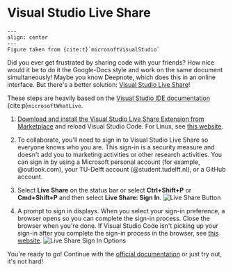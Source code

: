 # Visual Studio Live Share


```{figure} https://visualstudio.microsoft.com/wp-content/uploads/2023/01/v2-Edit-Comp_FINAL-optimized750-1.gif
---
align: center
---
Figure taken from {cite:t}`microsoftVisualStudio`
```

Did you ever get frustrated by sharing code with your friends? How nice would it be to do it the Google-Docs style and work on the same document simultaneously! Maybe you know Deepnote, which does this in an online interface. But there's a better solution: [Visual Studio Live Share](https://visualstudio.microsoft.com/services/live-share/)!

These steps are heavily based on the [Visual Studio IDE documentation](https://learn.microsoft.com/nl-nl/visualstudio/liveshare/use/install-live-share-visual-studio-code) {cite:p}`microsoftWhatLive`.

1. [Download and install the Visual Studio Live Share Extension from Marketplace](https://marketplace.visualstudio.com/items?itemName=MS-vsliveshare.vsliveshare) and reload Visual Studio Code. For Linux, see [this website](https://learn.microsoft.com/en-us/visualstudio/liveshare/reference/linux).

2. To collaborate, you'll need to sign in to Visual Studio Live Share so everyone knows who you are. This sign-in is a security measure and doesn't add you to marketing activities or other research activities. You can sign in by using a Microsoft personal account (for example, @outlook.com), your TU-Delft account (@student.tudelft.nl), or a GitHub account.

3. Select **Live Share** on the status bar or select **Ctrl+Shift+P** or **Cmd+Shift+P** and then select **Live Share: Sign In**.
![Live Share Button](https://learn.microsoft.com/en-us/visualstudio/liveshare/media/install-live-share-visual-studio-code/live-share-button-status-bar.png)
4. A prompt to sign in displays. When you select your sign-in preference, a browser opens so you can complete the sign-in process. Close the browser when you're done. If Visual Studio Code isn't picking up your sign-in after you complete the sign-in process in the browser, see [this website](https://learn.microsoft.com/en-us/visualstudio/liveshare/troubleshooting#sign-in).
![Live Share Sign In Options](https://learn.microsoft.com/en-us/visualstudio/liveshare/media/install-live-share-visual-studio-code/live-share-sign-in-options.png)

You're ready to go! Continue with the [official documentation](https://visualstudio.microsoft.com/services/live-share/) or just try out, it's not hard!
